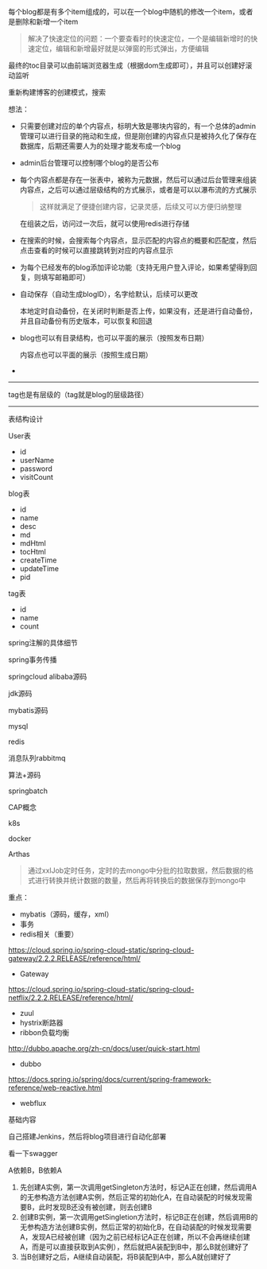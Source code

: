 每个blog都是有多个item组成的，可以在一个blog中随机的修改一个item，或者是删除和新增一个item

> 解决了快速定位的问题：一个要查看时的快速定位，一个是编辑新增时的快速定位，编辑和新增最好就是以弹窗的形式弹出，方便编辑

最终的toc目录可以由前端浏览器生成（根据dom生成即可），并且可以创建好滚动监听





重新构建博客的创建模式，搜索

想法：

- 只需要创建对应的单个内容点，标明大致是哪块内容的，有一个总体的admin管理可以进行目录的拖动和生成，但是刚创建的内容点只是被持久化了保存在数据库，后期还需要人为的处理才能发布成一个blog

- admin后台管理可以控制哪个blog的是否公布

- 每个内容点都是存在一张表中，被称为元数据，然后可以通过后台管理来组装内容点，之后可以通过层级结构的方式展示，或者是可以以瀑布流的方式展示

  > 这样就满足了便捷创建内容，记录灵感，后续又可以方便归纳整理

  在组装之后，访问过一次后，就可以使用redis进行存储

- 在搜索的时候，会搜索每个内容点，显示匹配的内容点的概要和匹配度，然后点击查看的时候可以直接跳转到对应的内容点显示

- 为每个已经发布的blog添加评论功能（支持无用户登入评论，如果希望得到回复，则填写邮箱即可）

- 自动保存（自动生成blogID），名字给默认，后续可以更改

  本地定时自动备份，在关闭时判断是否上传，如果没有，还是进行自动备份，并且自动备份有历史版本，可以恢复和回退

- blog也可以有目录结构，也可以平面的展示（按照发布日期）

  内容点也可以平面的展示（按照生成日期）

- 

---

tag也是有层级的（tag就是blog的层级路径）

---

表结构设计

User表

- id
- userName
- password
- visitCount

blog表

- id
- name
- desc
- md
- mdHtml
- tocHtml
- createTime
- updateTime
- pid

tag表

- id
- name
- count







spring注解的具体细节

spring事务传播

springcloud alibaba源码



jdk源码

mybatis源码

mysql

redis

消息队列rabbitmq



算法+源码



springbatch



CAP概念





k8s

docker

Arthas





> 通过xxlJob定时任务，定时的去mongo中分批的拉取数据，然后数据的格式进行转换并统计数据的数量，然后再将转换后的数据保存到mongo中



重点：

- mybatis（源码，缓存，xml）
- 事务
- redis相关（重要）





https://cloud.spring.io/spring-cloud-static/spring-cloud-gateway/2.2.2.RELEASE/reference/html/

- Gateway

https://cloud.spring.io/spring-cloud-static/spring-cloud-netflix/2.2.2.RELEASE/reference/html/

- zuul
- hystrix断路器
- ribbon负载均衡

http://dubbo.apache.org/zh-cn/docs/user/quick-start.html

- dubbo

https://docs.spring.io/spring/docs/current/spring-framework-reference/web-reactive.html

- webflux

基础内容











自己搭建Jenkins，然后将blog项目进行自动化部署

看一下swagger







A依赖B，B依赖A

1. 先创建A实例，第一次调用getSingleton方法时，标记A正在创建，然后调用A的无参构造方法创建A实例，然后正常的初始化A，在自动装配的时候发现需要B，此时发现B还没有被创建，则去创建B
2. 创建B实例，第一次调用getSingletion方法时，标记B正在创建，然后调用B的无参构造方法创建B实例，然后正常的初始化B，在自动装配的时候发现需要A，发现A已经被创建（因为之前已经标记A正在创建，所以不会再继续创建A，而是可以直接获取到A实例），然后就把A装配到B中，那么B就创建好了
3. 当B创建好之后，A继续自动装配，将B装配到A中，那么A就创建好了


























